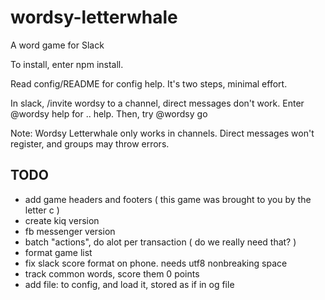 # wordsy-letterwhale
A word game for Slack

To install, enter npm install.

Read config/README for config help. It's two steps, minimal effort.

In slack, /invite wordsy to a channel, direct messages don't work. Enter @wordsy help for .. help. Then, try @wordsy go

Note: Wordsy Letterwhale only works in channels. Direct messages won't register, and groups may throw errors.

## TODO
 * add game headers and footers ( this game was brought to you by the letter c )
 * create kiq version
 * fb messenger version
 * batch "actions", do alot per transaction ( do we really need that? )
 * format game list
 * fix slack score format on phone. needs utf8 nonbreaking space
 * track common words, score them 0 points
 * add file: to config, and load it, stored as if in og file

